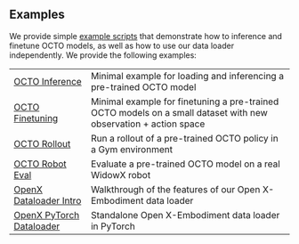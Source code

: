 ## Examples

We provide simple [example scripts](examples) that demonstrate how to inference and finetune OCTO models,
as well as how to use our data loader independently. We provide the following examples:

|                                                                      |                                                                                                                 |
|----------------------------------------------------------------------|-----------------------------------------------------------------------------------------------------------------|
| [OCTO Inference](01_inference_pretrained.ipynb)             | Minimal example for loading and inferencing a pre-trained OCTO model                                            |
| [OCTO Finetuning](02_finetune_new_observation_action.py)    | Minimal example for finetuning a pre-trained OCTO models on a small dataset with new observation + action space |
| [OCTO Rollout](03_eval_finetuned.py)                        | Run a rollout of a pre-trained OCTO policy in a Gym environment                                                 |
| [OCTO Robot Eval](04_eval_finetuned_on_robot.py)            | Evaluate a pre-trained OCTO model on a real WidowX robot                                                        |
| [OpenX Dataloader Intro](05_dataloading.ipynb)              | Walkthrough of the features of our Open X-Embodiment data loader                                                |
| [OpenX PyTorch Dataloader](06_pytorch_oxe_dataloader.ipynb) | Standalone Open X-Embodiment data loader in PyTorch                                                             |
